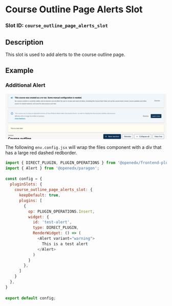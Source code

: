 # Course Outline Page Alerts Slot

### Slot ID: `course_outline_page_alerts_slot`

## Description

This slot is used to add alerts to the course outline page.

## Example

### Additional Alert
![Additional Alerts in Outline Page](./screenshot_outline_alert_added.png)

The following `env.config.jsx` will wrap the files component with a div that has a large red dashed redborder.

```js
import { DIRECT_PLUGIN, PLUGIN_OPERATIONS } from '@openedx/frontend-plugin-framework';
import { Alert } from '@openedx/paragon';

const config = {
  pluginSlots: {
    course_outline_page_alerts_slot: {
      keepDefault: true,
      plugins: [
        {
          op: PLUGIN_OPERATIONS.Insert,
          widget: {
            id: 'test-alert',
            type: DIRECT_PLUGIN,
            RenderWidget: () => (
              <Alert variant="warning">
                This is a test alert
              </Alert>
            )
          }
        },
      ]
    }
  },
}

export default config;
```
